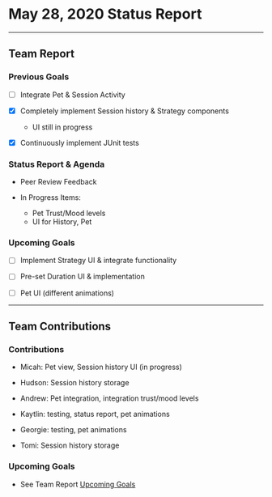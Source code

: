 <h1>May 28, 2020 Status Report</h1>

--- 

<h2>Team Report</h2>
<h3>Previous Goals</h3>

- [ ] Integrate Pet & Session Activity

- [x] Completely implement Session history & Strategy components
  - UI still in progress 

- [x] Continuously implement JUnit tests 

<h3>Status Report & Agenda</h3>

- Peer Review Feedback

- In Progress Items:
  - Pet Trust/Mood levels
  - UI for History, Pet

<h3>Upcoming Goals</h3>

- [ ] Implement Strategy UI & integrate functionality 

- [ ] Pre-set Duration UI & implementation

- [ ] Pet UI (different animations)

--- 
<h2>Team Contributions</h2>
<h3>Contributions</h3>

- Micah: Pet view, Session history UI (in progress)

- Hudson: Session history storage

- Andrew: Pet integration, integration trust/mood levels

- Kaytlin: testing, status report, pet animations

- Georgie: testing, pet animations

- Tomi: Session history storage

<h3>Upcoming Goals</h3>

- See Team Report [Upcoming Goals](https://github.com/haciim/study_buddy_2020/new/master/status_reports#upcoming-goals)
